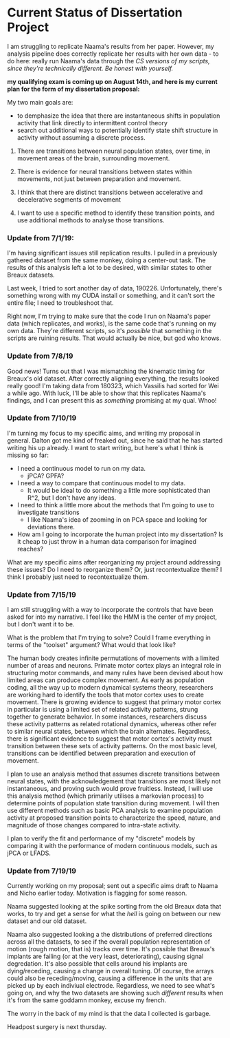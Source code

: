 # Current Status of Dissertation Project

I am struggling to replicate Naama's results from her paper. However, my analysis pipeline does correctly replicate her results with her own data
	- to do here: really run Naama's data through the _CS versions of my scripts, since they're technically different. Be honest with yourself._

**my qualifying exam is coming up on August 14th, and here is my current plan for the form of my dissertation proposal:**

My two main goals are: 
- to demphasize the idea that there are instantaneous shifts in population activity that link directly to intermittent control theory
- search out additional ways to potentially identify state shift structure in activity without assuming a discrete process.


1. There are transitions between neural population states, over time, in movement areas of the brain, surrounding movement. 

2. There is evidence for neural transitions between states within movements, not just between preparation and movement.

3. I think that there are distinct transitions between accelerative and decelerative segments of movement

4. I want to use a specific method to identify these transition points, and use additional methods to analyse those transitions.



### Update from 7/1/19:

I'm having significant issues still replication results. I pulled in a previously gathered dataset from the same monkey, doing a center-out task. The results of this analysis left a lot to be desired, with similar states to other Breaux datasets.

Last week, I tried to sort another day of data, 190226. Unfortunately, there's something wrong with my CUDA install or something, and it can't sort the entire file; I need to troubleshoot that.

Right now, I'm trying to make sure that the code I run on Naama's paper data (which replicates, and works), is the same code that's running on my own data. They're different scripts, so it's _possible_ that something in the scripts are ruining results. That would actually be nice, but god who knows.

### Update from 7/8/19

Good news! Turns out that I was mismatching the kinematic timing for Breaux's old dataset. After correctly aligning everything, the results looked really good! I'm taking data from 180323, which Vassilis had sorted for Wei a while ago. With luck, I'll be able to show that this replicates Naama's findings, and I can present this as *something* promising at my qual. Whoo!

### Update from 7/10/19

I'm turning my focus to my specific aims, and writing my proposal in general. Dalton got me kind of freaked out, since he said that he has started writing his up already. I want to start writing, but here's what I think is missing so far:

- I need a continuous model to run on my data.
	- jPCA? GPFA?
- I need a way to compare that continuous model to my data.
	- It would be ideal to do something a little more sophisticated than R^2, but I don't have any ideas.
- I need to think a little more about the methods that I'm going to use to investigate transitions
	- I like Naama's idea of zooming in on PCA space and looking for deviations there.
- How am I going to incorporate the human project into my dissertation? Is it cheap to just throw in a human data comparison for imagined reaches?

What are my specific aims after reorganizing my project around addressing these issues? Do I need to reorganize them? Or, just recontextualize them? I think I probably just need to recontextualize them.

### Update from 7/15/19

I am still struggling with a way to incorporate the controls that have been asked for into my narrative. I feel like the HMM is the center of my project, but I don't want it to be.

What is the problem that I'm trying to solve? Could I frame everything in terms of the "toolset" argument? What would that look like?

The human body creates infinite permutations of movements with a limited number of areas and neurons. Primate motor cortex plays an integral role in structuring motor commands, and many rules have been devised about how limited areas can produce complex movement. As early as population coding, all the way up to modern dynamical systems theory, researchers are working hard to identify the tools that motor cortex uses to create movement. There is growing evidence to suggest that primary motor cortex in particular is using a limited set of related activity patterns, strung together to generate behavior. In some instances, researchers discuss these activity patterns as related rotational dynamics, whereas other refer to similar neural states, between which the brain alternates. Regardless, there is significant evidence to suggest that motor cortex's activity must transition between these sets of activity patterns. On the most basic level, transitions can be identified between preparation and execution of movement.

I plan to use an analysis method that assumes discrete transitions between neural states, with the acknowledgement that transitions are most likely not instantaneous, and proving such would prove fruitless. Instead, I will use this analysis method (which primarily utilises a markovian process) to determine points of population state transition during movement. I will then use different methods such as basic PCA analysis to examine population activity at proposed transition points to characterize the speed, nature, and magnitude of those changes compared to intra-state activity.

I plan to verify the fit and performance of my "discrete" models by comparing it with the performance of modern continuous models, such as jPCA or LFADS.

### Update from 7/19/19

Currently working on my proposal; sent out a specific aims draft to Naama and Nicho earlier today. Motivation is flagging for some reason.

Naama suggested looking at the spike sorting from the old Breaux data that works, to try and get a sense for what the *hell* is going on between our new dataset and our old dataset.

Naama also suggested looking a the distributions of preferred directions across all the datasets, to see if the overall population representation of motion (rough motion, that is) tracks over time. It's possible that Breaux's implants are failing (or at the very least, deteriorating), causing signal degredation. It's also possible that cells around his implants are dying/receding, causing a change in overall tuning. Of course, the arrays could also be receding/moving, causing a difference in the units that are picked up by each indiviual electrode. Regardless, we need to see what's going on, and why the two datasets are showing such *different* results when it's from the same goddamn monkey, excuse my french.

The worry in the back of my mind is that the data I collected is garbage.

Headpost surgery is next thursday.


